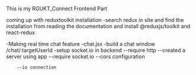 This is my RGUKT_Connect Frontend Part
<br>

coming up with reduxtoolkit installation
-search redux in site and find the installation from reading the documentation and install @reduxjs/toolkit and react-redux


-Making real time chat feature
-chat.jsx
-build a chat window  /chat/:targetUserId
-setup socket.io in backend
        --require http
        --created a server using app
        --require socket.io
        --cors configuration

        --io connection
